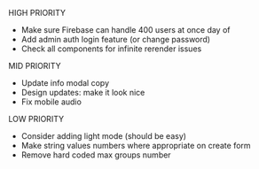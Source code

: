 HIGH PRIORITY

- Make sure Firebase can handle 400 users at once day of
- Add admin auth login feature (or change password)
- Check all components for infinite rerender issues

MID PRIORITY

- Update info modal copy
- Design updates: make it look nice
- Fix mobile audio

LOW PRIORITY

- Consider adding light mode (should be easy)
- Make string values numbers where appropriate on create form
- Remove hard coded max groups number
